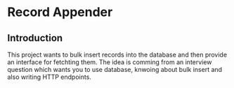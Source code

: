 # Record Appender

## Introduction

This project wants to bulk insert records into the database and then provide an interface for fetchting them.
The idea is comming from an interview question which wants you to use database, knwoing about bulk insert and
also writing HTTP endpoints.
